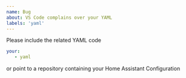 ```yaml
---
name: Bug
about: VS Code complains over your YAML 
labels: 'yaml' 
---
```


<!-- 

- Is it an YAML parsing error?
  This extension relies on https://github.com/eemeli/yaml to parse and validate
  the raw YAML. To test this, update the language of the file to YAML 
  using ⌘K M or Ctrl+K M. If the error is still there, please report to that repo
  and then report back when it gets fixed there

- Is a HA scheme error?
   Feel free to fix this yourself, it's quite easy, HowTo here:
   https://github.com/keesschollaart81/vscode-home-assistant/wiki/HowTo:-Update-the-schema's

-->

Please include the related YAML code

```YAML
your:
   - yaml
```

or point to a repository containing your Home Assistant Configuration